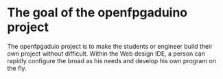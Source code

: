 # The goal of the openfpgaduino project
The openfpgaduio project is to make the students or engineer build their own project without difficult. Within the Web design IDE, a person can rapidly configure the broad as his needs and develop his own program on the fly.
